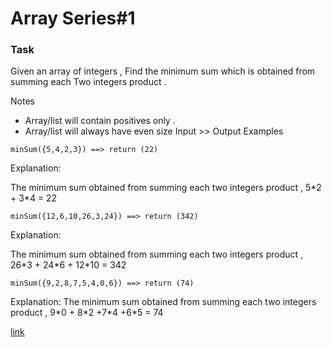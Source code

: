 # Array Series#1
### Task
Given an array of integers , Find the minimum sum which is obtained from summing each Two integers product .

Notes
- Array/list will contain positives only .
- Array/list will always have even size
Input >> Output Examples
```
minSum({5,4,2,3}) ==> return (22) 
```
Explanation:

The minimum sum obtained from summing each two integers product ,  5\*2 + 3\*4 = 22
```
minSum({12,6,10,26,3,24}) ==> return (342)
```
Explanation:

The minimum sum obtained from summing each two integers product ,  26\*3 + 24\*6 + 12\*10 = 342
```
minSum({9,2,8,7,5,4,0,6}) ==> return (74)
```

Explanation:
The minimum sum obtained from summing each two integers product ,  9\*0 + 8\*2 +7\*4 +6\*5 = 74

[link](https://www.codewars.com/kata/5a523566b3bfa84c2e00010b/train/javascript?collection=playing-with-lists-slash-arrays)